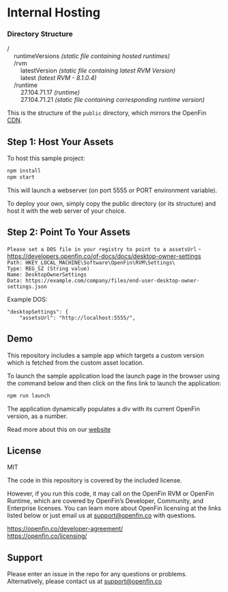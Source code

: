# Internal Hosting

### Directory Structure

/  
&nbsp;&nbsp;&nbsp;&nbsp;runtimeVersions *(static file containing hosted runtimes)*  
&nbsp;&nbsp;&nbsp;&nbsp;/rvm  
&nbsp;&nbsp;&nbsp;&nbsp;&nbsp;&nbsp;&nbsp;&nbsp;latestVersion *(static file containing latest RVM Version)*  
&nbsp;&nbsp;&nbsp;&nbsp;&nbsp;&nbsp;&nbsp;&nbsp;latest *(latest RVM - 8.1.0.4)*  
&nbsp;&nbsp;&nbsp;&nbsp;/runtime  
&nbsp;&nbsp;&nbsp;&nbsp;&nbsp;&nbsp;&nbsp;&nbsp;27.104.71.17 *(runtime)*  
&nbsp;&nbsp;&nbsp;&nbsp;&nbsp;&nbsp;&nbsp;&nbsp;27.104.71.21 *(static file containing corresponding runtime version)*  

This is the structure of the `public` directory, which mirrors the OpenFin [CDN](http://cdn.openfin.co/versions/).

## Step 1: Host Your Assets

To host this sample project:

```bash
npm install
npm start
```

This will launch a webserver (on port 5555 or PORT environment variable).

To deploy your own, simply copy the public directory (or its structure) and host it with the web server of your choice.

## Step 2: Point To Your Assets

`Please set a DOS file in your registry to point to a assetsUrl` - https://developers.openfin.co/of-docs/docs/desktop-owner-settings  
`Path: HKEY_LOCAL_MACHINE\Software\OpenFin\RVM\Settings\`  
`Type: REG_SZ (String value)`  
`Name: DesktopOwnerSettings`  
`Data: https://example.com/company/files/end-user-desktop-owner-settings.json`

Example DOS: 


    "desktopSettings": {
        "assetsUrl": "http://localhost:5555/",

## Demo

This repository includes a sample app which targets a custom version which is fetched from the custom asset location.

To launch the sample application load the launch page in the browser using the command below and then click on the fins link to launch the application:

```bash
npm run launch
```

The application dynamically populates a div with its current OpenFin version, as a number.

Read more about this on our [website](https://openfin.co/hosting-runtime-rvm-assets/)

## License
MIT

The code in this repository is covered by the included license.

However, if you run this code, it may call on the OpenFin RVM or OpenFin Runtime, which are covered by OpenFin’s Developer, Community, and Enterprise licenses. You can learn more about OpenFin licensing at the links listed below or just email us at support@openfin.co with questions.

https://openfin.co/developer-agreement/ <br/>
https://openfin.co/licensing/

## Support
Please enter an issue in the repo for any questions or problems. Alternatively, please contact us at support@openfin.co 
